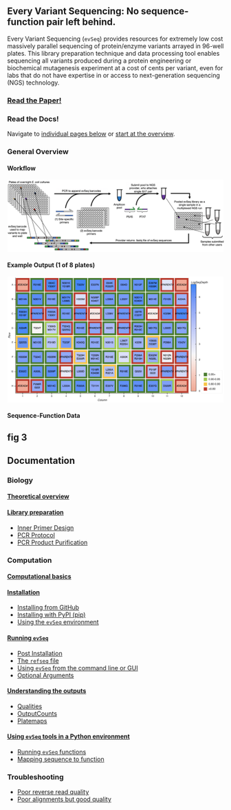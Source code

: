 ## Every Variant Sequencing: No sequence-function pair left behind.

Every Variant Sequencing (`evSeq`) provides resources for extremely low cost massively parallel sequencing of protein/enzyme variants arrayed in 96-well plates. This library preparation technique and data processing tool enables sequencing all variants produced during a protein engineering or biochemical mutagenesis experiment at a cost of cents per variant, even for labs that do not have expertise in or access to next-generation sequencing (NGS) technology.

### [Read the Paper!](one_day...)

### Read the Docs!
Navigate to [individual pages below](#documentation) or [start at the overview](bio/theory.md).

### General Overview
#### Workflow
![Workflow](assets/overview.png)
#### Example Output (1 of 8 plates)
![Output](assets/platemap.png)

#### Sequence-Function Data
## fig 3

## Documentation
### Biology
#### [Theoretical overview](bio/theory.md)

#### [Library preparation](bio/lib_prep.md)
- [Inner Primer Design](bio/lib_prep.md#inner-primer-design)
- [PCR Protocol](bio/lib_prep.md#pcr-protocol)
- [PCR Product Purification](bio/lib_prep.md#pcr-product-purification)

### Computation
#### [Computational basics](comp/basics.md)
#### [Installation](comp/installation.md)
- [Installing from GitHub](comp/installation.md#installing-from-github)
- [Installing with PyPI (pip)](comp/installation.md#installing-from-pypi)
- [Using the `evSeq` environment](comp/installation.md#using-the-evseq-environment)
#### [Running `evSeq`](comp/usage.md)
- [Post Installation](comp/usage.md#post-installation)
- [The `refseq` file](comp/usage.md#the-refseq-file)
- [Using `evSeq` from the command line or GUI](comp/usage.md#using-evseq-from-the-command-line-or-gui)
- [Optional Arguments](comp/usage.md#optional-arguments)
#### [Understanding the outputs](comp/outputs.md)
- [Qualities](comp/outputs.md#qualities)
- [OutputCounts](comp/outputs.md#outputcounts)
- [Platemaps](comp/outputs.md#platemaps)


#### [Using `evSeq` tools in a Python environment](comp/additional.html)
- [Running `evSeq` functions]()
- [Mapping sequence to function]()

### Troubleshooting
- [Poor reverse read quality](troubleshooting.md#poor-reverse-read-quality)
- [Poor alignments but good quality](troubleshooting.md#poor-alignments-but-good-quality)
